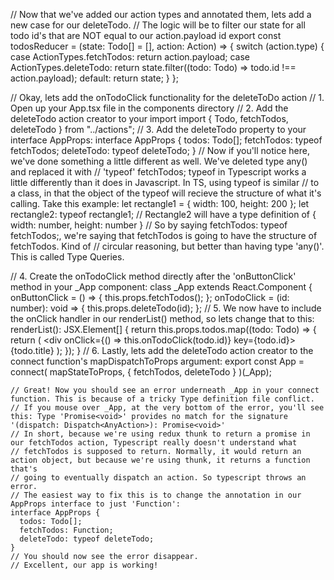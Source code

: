 // Now that we've added our action types and annotated them, lets add a new case for our deleteTodo.
// The logic will be to filter our state for all todo id's that are NOT equal to our action.payload id
export const todosReducer = (state: Todo[] = [], action: Action) => {
    switch (action.type) {
      case ActionTypes.fetchTodos:
        return action.payload;
      case ActionTypes.deleteTodo:
        return state.filter((todo: Todo) => todo.id !== action.payload);
      default:
        return state;
    }
  };
  
  // Okay, lets add the onTodoClick functionality for the deleteToDo action
  // 1. Open up your App.tsx file in the components directory
  // 2. Add the deleteTodo action creator to your import
  import { Todo, fetchTodos, deleteTodo } from "../actions";
  // 3. Add the deleteTodo property to your interface AppProps:
  interface AppProps {
    todos: Todo[];
    fetchTodos: typeof fetchTodos;
    deleteTodo: typeof deleteTodo;
  }
  // Now if you'll notice here, we've done something a little different as well. We've deleted type any() and replaced it with
  // 'typeof' fetchTodos;  typeof in Typescript works a little differently than it does in Javascript. In TS, using typeof is similar
  // to a class, in that the object of the typeof will recieve the structure of what it's calling. Take this example:
  let rectangle1 = { width: 100, height: 200 };
  let rectangle2: typeof rectangle1;
  // Rectangle2 will have a type definition of { width: number, height: number }
  // So by saying fetchTodos: typeof fetchTodos;, we're saying that fetchTodos is going to have the structure of fetchTodos. Kind of
  // circular reasoning, but better than having type 'any()'. This is called Type Queries.
  
  // 4. Create the onTodoClick method directly after the 'onButtonClick' method in your _App component:
  class _App extends React.Component<AppProps> {
    onButtonClick = () => {
      this.props.fetchTodos();
    };
    onTodoClick = (id: number): void => {
      this.props.deleteTodo(id);
    };
    // 5. We now have to include the onClick handler in our renderList() method, so lets change that to this:
    renderList(): JSX.Element[] {
      return this.props.todos.map((todo: Todo) => {
        return (
          <div onClick={() => this.onTodoClick(todo.id)} key={todo.id}>
            {todo.title}
          </div>
        );
      });
    }
    // 6. Lastly, lets add the deleteTodo action creator to the connect function's mapDispatchToProps argument:
    export const App = connect(
      mapStateToProps,
      { fetchTodos, deleteTodo }
    )(_App);
  
    // Great! Now you should see an error underneath _App in your connect function. This is because of a tricky Type definition file conflict.
    // If you mouse over _App, at the very bottom of the error, you'll see this: Type 'Promise<void>' provides no match for the signature '(dispatch: Dispatch<AnyAction>): Promise<void>'
    // In short, because we're using redux thunk to return a promise in our fetchTodos action, Typescript really doesn't understand what
    // fetchTodos is supposed to return. Normally, it would return an action object, but because we're using thunk, it returns a function that's
    // going to eventually dispatch an action. So typescript throws an error.
    // The easiest way to fix this is to change the annotation in our AppProps interface to just 'Function':
    interface AppProps {
      todos: Todo[];
      fetchTodos: Function;
      deleteTodo: typeof deleteTodo;
    }
    // You should now see the error disappear. 
    // Excellent, our app is working!